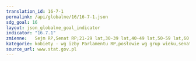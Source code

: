 ```yaml
---
translation_id: 16-7-1
permalink: /api/globalne/16/16-7-1.json
sdg_goal: 16
layout: json_globalne_goal_indicator
indicator: "16.7.1"
zmienne:   Sejm RP,Senat RP;21-29 lat,30-39 lat,40-49 lat,50-59 lat,60 lat i więcej;21-29 lat_,30-39 lat_,40-49 lat_,50-59 lat_,60 lat i więcej_;
kategorie: kobiety - wg izby Parlamentu RP,posłowie wg grup wieku,senatorzy wg grup wieku
source_url: www.stat.gov.pl
---
```

